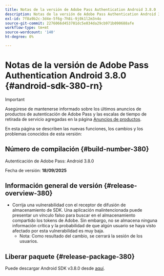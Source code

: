 ```yaml
---
title: Notas de la versión de Adobe Pass Authentication Android 3.8.0
description: Notas de la versión de Adobe Pass Authentication Android 3.8.0
exl-id: 7f8a9b2c-3d4e-5f6g-7h8i-9j0k1l2m3n4o
source-git-commit: 2276066d453701dc5e034da29cb971b090688afe
workflow-type: tm+mt
source-wordcount: '140'
ht-degree: 0%

---
```


# Notas de la versión de Adobe Pass Authentication Android 3.8.0 {#android-sdk-380-rn}

>[!IMPORTANT]
>
> Asegúrese de mantenerse informado sobre los últimos anuncios de productos de autenticación de Adobe Pass y las escalas de tiempo de retirada de servicio agregadas en la página [Anuncios de productos](/help/authentication/product-announcements.md).

En esta página se describen las nuevas funciones, los cambios y los problemas conocidos de esta versión:

## Número de compilación {#build-number-380}

Autenticación de Adobe Pass: Android 3.8.0

Fecha de versión: **18/09/2025**

## Información general de versión {#release-overview-380}

* Corrija una vulnerabilidad con el receptor de difusión de almacenamiento de SDK. Una aplicación malintencionada puede presentar un vínculo falso para buscar en el almacenamiento compartido los tokens de Adobe.
Sin embargo, no se almacena ninguna información crítica y la probabilidad de que algún usuario se haya visto afectado por esta vulnerabilidad es muy baja.
   * Nota: Como resultado del cambio, se cerrará la sesión de los usuarios.

## Liberar paquete {#release-package-380}

Puede descargar Android SDK v3.8.0 desde [aquí](https://tve.zendesk.com/hc/en-us/articles/204963219-Android-Native-AccessEnabler-Library).
